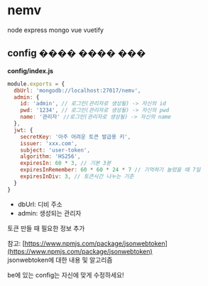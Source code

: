 # nemv
node express mongo vue vuetify 
## config ���� ���� ���

**config/index.js**  
```javascript
module.exports = {
  dbUrl: 'mongodb://localhost:27017/nemv',
  admin: {
    id: 'admin', // 로그인(관리자로 생성될) -> 자신의 id
    pwd: '1234', // 로그인(관리자로 생성될) -> 자신의 pwd
    name: '관리자' //로그인(관리자로 생성될) -> 자신의 name
  },
  jwt: {
    secretKey: '아주 어려운 토큰 발급용 키',
    issuer: 'xxx.com',
    subject: 'user-token',
    algorithm: 'HS256',    
    expiresIn: 60 * 3, // 기본 3분 
    expiresInRemember: 60 * 60 * 24 * 7 // 기억하기 눌렀을 때 7일
    expiresInDiv: 3, // 토큰시간 나누는 기준
  }
}
```

- dbUrl: 디비 주소
- admin: 생성되는 관리자

토큰 만들 때 필요한 정보 추가

참고: [https://www.npmjs.com/package/jsonwebtoken](https://www.npmjs.com/package/jsonwebtoken)  
jsonwebtoken에 대한 내용 및 알고리즘

be에 있는 config는 자신에 맞게 수정하세요!
